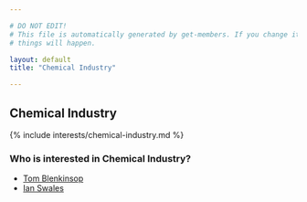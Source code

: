 ```yaml
---

# DO NOT EDIT!
# This file is automatically generated by get-members. If you change it, bad
# things will happen.

layout: default
title: "Chemical Industry"

---
```


## Chemical Industry

{% include interests/chemical-industry.md %}

### Who is interested in Chemical Industry?


* [Tom Blenkinsop](/members/tom-blenkinsop.html)
* [Ian Swales](/members/ian-swales.html)
